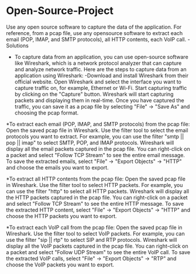 # Open-Source-Project
Use any open source software to capture the data of the application. For reference, from a pcap file, use any opensource software to extract each email  (POP, IMAP, and SMTP protocols), all HTTP contents, each VoIP call.
-Solutions 
* To capture data from an application, you can use open-source software like Wireshark, which is a network protocol analyzer that can capture and analyze network traffic. Here are the steps to capture data from an application using Wireshark:
-Download and install Wireshark from their official website.
Open Wireshark and select the interface you want to capture traffic on, for example, Ethernet or Wi-Fi.
Start capturing traffic by clicking on the "Capture" button. Wireshark will start capturing packets and displaying them in real-time.
Once you have captured the traffic, you can save it as a pcap file by selecting "File" -> "Save As" and choosing the pcap format.

*To extract each email (POP, IMAP, and SMTP protocols) from the pcap file:
Open the saved pcap file in Wireshark.
Use the filter tool to select the email protocols you want to extract. For example, you can use the filter "smtp || pop || imap" to select SMTP, POP, and IMAP protocols.
Wireshark will display all the email packets captured in the pcap file. You can right-click on a packet and select "Follow TCP Stream" to see the entire email message.
To save the extracted emails, select "File" -> "Export Objects" -> "HTTP" and choose the emails you want to export.

*To extract all HTTP contents from the pcap file:
Open the saved pcap file in Wireshark.
Use the filter tool to select HTTP packets. For example, you can use the filter "http" to select all HTTP packets.
Wireshark will display all the HTTP packets captured in the pcap file. You can right-click on a packet and select "Follow TCP Stream" to see the entire HTTP message.
To save the extracted HTTP content, select "File" -> "Export Objects" -> "HTTP" and choose the HTTP packets you want to export.

*To extract each VoIP call from the pcap file:
Open the saved pcap file in Wireshark.
Use the filter tool to select VoIP packets. For example, you can use the filter "sip || rtp" to select SIP and RTP protocols.
Wireshark will display all the VoIP packets captured in the pcap file. You can right-click on a packet and select "Follow UDP Stream" to see the entire VoIP call.
To save the extracted VoIP calls, select "File" -> "Export Objects" -> "RTP" and choose the VoIP packets you want to export.
